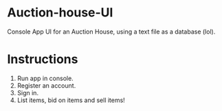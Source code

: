 # Auction-house-UI
Console App UI for an Auction House, using a text file as a database (lol).

# Instructions 
1. Run app in console. 
2. Register an account.
3. Sign in.
4. List items, bid on items and sell items!
